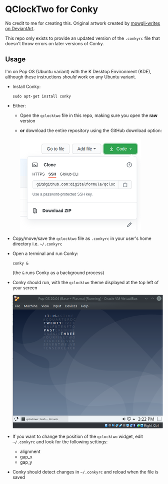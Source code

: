 # QClockTwo for Conky

No credit to me for creating this.  Original artwork created by [mowgli-writes on DeviantArt](https://www.deviantart.com/mowgli-writes/art/qlocktwo-conky-470067388).

This repo only exists to provide an updated version of the `.conkyrc` file that doesn't throw errors on later versions of Conky.

## Usage

I'm on Pop OS (Ubuntu variant) with the K Desktop Environment (KDE), although these instructions *should* work on any Ubuntu variant.

- Install Conky:

  ```
  sudo apt-get install conky
  ```

- Either:

  - Open the `qclocktwo` file in this repo, making sure you open the **raw** version
  - **or** download the entire repository using the GitHub download option:

    ![Download repository](./download.png)

- Copy/move/save the `qclocktwo` file as `.conkyrc` in your user's home directory i.e. `~/.conkyrc`
- Open a terminal and run Conky:

  ```
  conky &
  ```

  (the `&` runs Conky as a background process)

- Conky should run, with the `qclocktwo` theme displayed at the top left of your screen

  ![Screenshot](./screenshot.png)

- If you want to change the position of the `qclocktwo` widget, edit `~/.conkyrc` and look for the following settings:

  - alignment
  - gap_x
  - gap_y

- Conky should detect changes in `~/.conkyrc` and reload when the file is saved
